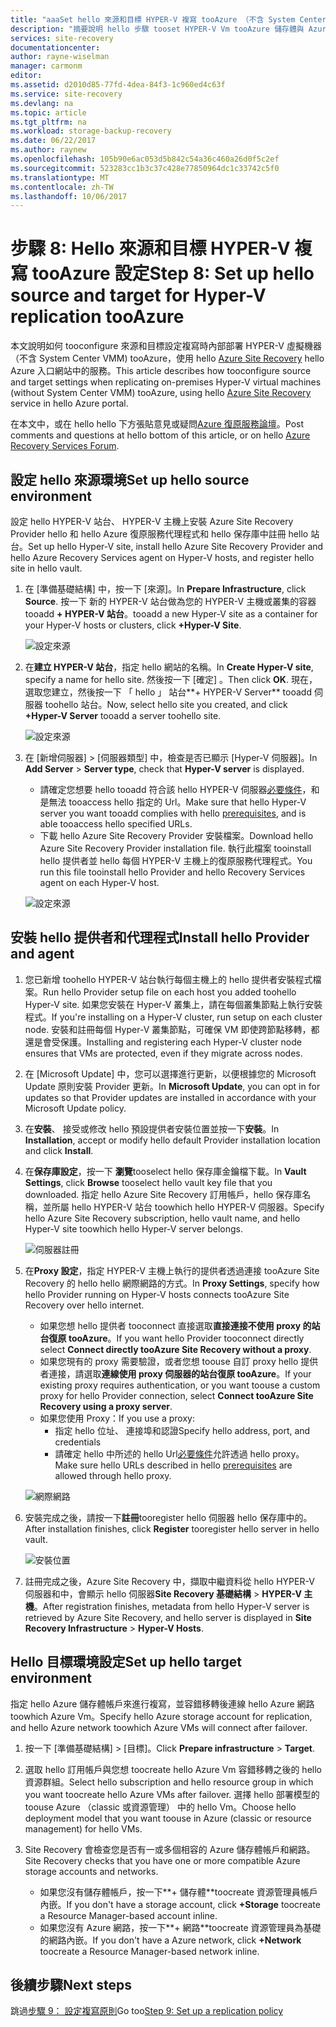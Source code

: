 ```yaml
---
title: "aaaSet hello 來源和目標 HYPER-V 複寫 tooAzure （不含 System Center VMM) 與 Azure Site Recovery |Microsoft 文件"
description: "摘要說明 hello 步驟 tooset HYPER-V Vm tooAzure 儲存體與 Azure Site Recovery 的複寫的來源和目標設定"
services: site-recovery
documentationcenter: 
author: rayne-wiselman
manager: carmonm
editor: 
ms.assetid: d2010d85-77fd-4dea-84f3-1c960ed4c63f
ms.service: site-recovery
ms.devlang: na
ms.topic: article
ms.tgt_pltfrm: na
ms.workload: storage-backup-recovery
ms.date: 06/22/2017
ms.author: raynew
ms.openlocfilehash: 105b90e6ac053d5b842c54a36c460a26d0f5c2ef
ms.sourcegitcommit: 523283cc1b3c37c428e77850964dc1c33742c5f0
ms.translationtype: MT
ms.contentlocale: zh-TW
ms.lasthandoff: 10/06/2017
---
```

# <a name="step-8-set-up-hello-source-and-target-for-hyper-v-replication-tooazure"></a><span data-ttu-id="13571-103">步驟 8: Hello 來源和目標 HYPER-V 複寫 tooAzure 設定</span><span class="sxs-lookup"><span data-stu-id="13571-103">Step 8: Set up hello source and target for Hyper-V replication tooAzure</span></span>

<span data-ttu-id="13571-104">本文說明如何 tooconfigure 來源和目標設定複寫時內部部署 HYPER-V 虛擬機器 （不含 System Center VMM) tooAzure，使用 hello [Azure Site Recovery](site-recovery-overview.md) hello Azure 入口網站中的服務。</span><span class="sxs-lookup"><span data-stu-id="13571-104">This article describes how tooconfigure source and target settings when replicating on-premises Hyper-V virtual machines (without System Center VMM) tooAzure, using hello [Azure Site Recovery](site-recovery-overview.md) service in hello Azure portal.</span></span>

<span data-ttu-id="13571-105">在本文中，或在 hello hello 下方張貼意見或疑問[Azure 復原服務論壇](https://social.msdn.microsoft.com/forums/azure/home?forum=hypervrecovmgr)。</span><span class="sxs-lookup"><span data-stu-id="13571-105">Post comments and questions at hello bottom of this article, or on hello [Azure Recovery Services Forum](https://social.msdn.microsoft.com/forums/azure/home?forum=hypervrecovmgr).</span></span>


## <a name="set-up-hello-source-environment"></a><span data-ttu-id="13571-106">設定 hello 來源環境</span><span class="sxs-lookup"><span data-stu-id="13571-106">Set up hello source environment</span></span>

<span data-ttu-id="13571-107">設定 hello HYPER-V 站台、 HYPER-V 主機上安裝 Azure Site Recovery Provider hello 和 hello Azure 復原服務代理程式和 hello 保存庫中註冊 hello 站台。</span><span class="sxs-lookup"><span data-stu-id="13571-107">Set up hello Hyper-V site, install hello Azure Site Recovery Provider and hello Azure Recovery Services agent on Hyper-V hosts, and register hello site in hello vault.</span></span>

1. <span data-ttu-id="13571-108">在 [準備基礎結構] 中，按一下 [來源]。</span><span class="sxs-lookup"><span data-stu-id="13571-108">In **Prepare Infrastructure**, click **Source**.</span></span> <span data-ttu-id="13571-109">按一下 新的 HYPER-V 站台做為您的 HYPER-V 主機或叢集的容器 tooadd **+ HYPER-V 站台**。</span><span class="sxs-lookup"><span data-stu-id="13571-109">tooadd a new Hyper-V site as a container for your Hyper-V hosts or clusters, click **+Hyper-V Site**.</span></span>

    ![設定來源](./media/hyper-v-site-walkthrough-source-target/set-source1.png)
2. <span data-ttu-id="13571-111">在**建立 HYPER-V 站台**，指定 hello 網站的名稱。</span><span class="sxs-lookup"><span data-stu-id="13571-111">In **Create Hyper-V site**, specify a name for hello site.</span></span> <span data-ttu-id="13571-112">然後按一下 [確定] 。</span><span class="sxs-lookup"><span data-stu-id="13571-112">Then click **OK**.</span></span> <span data-ttu-id="13571-113">現在，選取您建立，然後按一下 「 hello 」 站台**+ HYPER-V Server** tooadd 伺服器 toohello 站台。</span><span class="sxs-lookup"><span data-stu-id="13571-113">Now, select hello site you created, and click **+Hyper-V Server** tooadd a server toohello site.</span></span>

    ![設定來源](./media/hyper-v-site-walkthrough-source-target/set-source2.png)

3. <span data-ttu-id="13571-115">在 [新增伺服器] > [伺服器類型] 中，檢查是否已顯示 [Hyper-V 伺服器]。</span><span class="sxs-lookup"><span data-stu-id="13571-115">In **Add Server** > **Server type**, check that **Hyper-V server** is displayed.</span></span>

    - <span data-ttu-id="13571-116">請確定您想要 hello tooadd 符合該 hello HYPER-V 伺服器[必要條件](#on-premises-prerequisites)，和是無法 tooaccess hello 指定的 Url。</span><span class="sxs-lookup"><span data-stu-id="13571-116">Make sure that hello Hyper-V server you want tooadd complies with hello [prerequisites](#on-premises-prerequisites), and is able tooaccess hello specified URLs.</span></span>
    - <span data-ttu-id="13571-117">下載 hello Azure Site Recovery Provider 安裝檔案。</span><span class="sxs-lookup"><span data-stu-id="13571-117">Download hello Azure Site Recovery Provider installation file.</span></span> <span data-ttu-id="13571-118">執行此檔案 tooinstall hello 提供者並 hello 每個 HYPER-V 主機上的復原服務代理程式。</span><span class="sxs-lookup"><span data-stu-id="13571-118">You run this file tooinstall hello Provider and hello Recovery Services agent on each Hyper-V host.</span></span>

    ![設定來源](./media/hyper-v-site-walkthrough-source-target/set-source3.png)


## <a name="install-hello-provider-and-agent"></a><span data-ttu-id="13571-120">安裝 hello 提供者和代理程式</span><span class="sxs-lookup"><span data-stu-id="13571-120">Install hello Provider and agent</span></span>

1. <span data-ttu-id="13571-121">您已新增 toohello HYPER-V 站台執行每個主機上的 hello 提供者安裝程式檔案。</span><span class="sxs-lookup"><span data-stu-id="13571-121">Run hello Provider setup file on each host you added toohello Hyper-V site.</span></span> <span data-ttu-id="13571-122">如果您安裝在 Hyper-V 叢集上，請在每個叢集節點上執行安裝程式。</span><span class="sxs-lookup"><span data-stu-id="13571-122">If you're installing on a Hyper-V cluster, run setup on each cluster node.</span></span> <span data-ttu-id="13571-123">安裝和註冊每個 Hyper-V 叢集節點，可確保 VM 即使跨節點移轉，都還是會受保護。</span><span class="sxs-lookup"><span data-stu-id="13571-123">Installing and registering each Hyper-V cluster node ensures that VMs are protected, even if they migrate across nodes.</span></span>
2. <span data-ttu-id="13571-124">在 [Microsoft Update] 中，您可以選擇進行更新，以便根據您的 Microsoft Update 原則安裝 Provider 更新。</span><span class="sxs-lookup"><span data-stu-id="13571-124">In **Microsoft Update**, you can opt in for updates so that Provider updates are installed in accordance with your Microsoft Update policy.</span></span>
3. <span data-ttu-id="13571-125">在**安裝**、 接受或修改 hello 預設提供者安裝位置並按一下**安裝**。</span><span class="sxs-lookup"><span data-stu-id="13571-125">In **Installation**, accept or modify hello default Provider installation location and click **Install**.</span></span>
4. <span data-ttu-id="13571-126">在**保存庫設定**，按一下 **瀏覽**tooselect hello 保存庫金鑰檔下載。</span><span class="sxs-lookup"><span data-stu-id="13571-126">In **Vault Settings**, click **Browse** tooselect hello vault key file that you downloaded.</span></span> <span data-ttu-id="13571-127">指定 hello Azure Site Recovery 訂用帳戶，hello 保存庫名稱，並所屬 hello HYPER-V 站台 toowhich hello HYPER-V 伺服器。</span><span class="sxs-lookup"><span data-stu-id="13571-127">Specify hello Azure Site Recovery subscription, hello vault name, and hello Hyper-V site toowhich hello Hyper-V server belongs.</span></span>

    ![伺服器註冊](./media/hyper-v-site-walkthrough-source-target/provider3.png)

5. <span data-ttu-id="13571-129">在**Proxy 設定**，指定 HYPER-V 主機上執行的提供者透過連接 tooAzure Site Recovery 的 hello hello 網際網路的方式。</span><span class="sxs-lookup"><span data-stu-id="13571-129">In **Proxy Settings**, specify how hello Provider running on Hyper-V hosts connects tooAzure Site Recovery over hello internet.</span></span>

    * <span data-ttu-id="13571-130">如果您想 hello 提供者 tooconnect 直接選取**直接連接不使用 proxy 的站台復原 tooAzure**。</span><span class="sxs-lookup"><span data-stu-id="13571-130">If you want hello Provider tooconnect directly select **Connect directly tooAzure Site Recovery without a proxy**.</span></span>
    * <span data-ttu-id="13571-131">如果您現有的 proxy 需要驗證，或者您想 toouse 自訂 proxy hello 提供者連接，請選取**連線使用 proxy 伺服器的站台復原 tooAzure**。</span><span class="sxs-lookup"><span data-stu-id="13571-131">If your existing proxy requires authentication, or you want toouse a custom proxy for hello Provider connection, select **Connect tooAzure Site Recovery using a proxy server**.</span></span>
    * <span data-ttu-id="13571-132">如果您使用 Proxy：</span><span class="sxs-lookup"><span data-stu-id="13571-132">If you use a proxy:</span></span>
        - <span data-ttu-id="13571-133">指定 hello 位址、 連接埠和認證</span><span class="sxs-lookup"><span data-stu-id="13571-133">Specify hello address, port, and credentials</span></span>
        - <span data-ttu-id="13571-134">請確定 hello 中所述的 hello Url[必要條件](#prerequisites)允許透過 hello proxy。</span><span class="sxs-lookup"><span data-stu-id="13571-134">Make sure hello URLs described in hello [prerequisites](#prerequisites) are allowed through hello proxy.</span></span>

    ![網際網路](./media/hyper-v-site-walkthrough-source-target/provider7.png)

6. <span data-ttu-id="13571-136">安裝完成之後，請按一下**註冊**tooregister hello 伺服器 hello 保存庫中的。</span><span class="sxs-lookup"><span data-stu-id="13571-136">After installation finishes, click **Register** tooregister hello server in hello vault.</span></span>

    ![安裝位置](./media/hyper-v-site-walkthrough-source-target/provider2.png)

7. <span data-ttu-id="13571-138">註冊完成之後，Azure Site Recovery 中，擷取中繼資料從 hello HYPER-V 伺服器和中，會顯示 hello 伺服器**Site Recovery 基礎結構** > **HYPER-V 主機**。</span><span class="sxs-lookup"><span data-stu-id="13571-138">After registration finishes, metadata from hello Hyper-V server is retrieved by Azure Site Recovery, and hello server is displayed in **Site Recovery Infrastructure** > **Hyper-V Hosts**.</span></span>


## <a name="set-up-hello-target-environment"></a><span data-ttu-id="13571-139">Hello 目標環境設定</span><span class="sxs-lookup"><span data-stu-id="13571-139">Set up hello target environment</span></span>

<span data-ttu-id="13571-140">指定 hello Azure 儲存體帳戶來進行複寫，並容錯移轉後連線 hello Azure 網路 toowhich Azure Vm。</span><span class="sxs-lookup"><span data-stu-id="13571-140">Specify hello Azure storage account for replication, and hello Azure network toowhich Azure VMs will connect after failover.</span></span>

1. <span data-ttu-id="13571-141">按一下 [準備基礎結構] > [目標]。</span><span class="sxs-lookup"><span data-stu-id="13571-141">Click **Prepare infrastructure** > **Target**.</span></span>
2. <span data-ttu-id="13571-142">選取 hello 訂用帳戶與您想 toocreate hello Azure Vm 容錯移轉之後的 hello 資源群組。</span><span class="sxs-lookup"><span data-stu-id="13571-142">Select hello subscription and hello resource group in which you want toocreate hello Azure VMs after failover.</span></span> <span data-ttu-id="13571-143">選擇 hello 部署模型的 toouse Azure （classic 或資源管理） 中的 hello Vm。</span><span class="sxs-lookup"><span data-stu-id="13571-143">Choose hello deployment model that you want toouse in Azure (classic or resource management) for hello VMs.</span></span>

3. <span data-ttu-id="13571-144">Site Recovery 會檢查您是否有一或多個相容的 Azure 儲存體帳戶和網路。</span><span class="sxs-lookup"><span data-stu-id="13571-144">Site Recovery checks that you have one or more compatible Azure storage accounts and networks.</span></span>

    - <span data-ttu-id="13571-145">如果您沒有儲存體帳戶，按一下**+ 儲存體**toocreate 資源管理員帳戶內嵌。</span><span class="sxs-lookup"><span data-stu-id="13571-145">If you don't have a storage account, click **+Storage** toocreate a Resource Manager-based account inline.</span></span> 
    - <span data-ttu-id="13571-146">如果您沒有 Azure 網路，按一下**+ 網路**toocreate 資源管理員為基礎的網路內嵌。</span><span class="sxs-lookup"><span data-stu-id="13571-146">If you don't have a Azure network, click **+Network** toocreate a Resource Manager-based network inline.</span></span>






## <a name="next-steps"></a><span data-ttu-id="13571-147">後續步驟</span><span class="sxs-lookup"><span data-stu-id="13571-147">Next steps</span></span>

<span data-ttu-id="13571-148">跳過[步驟 9： 設定複寫原則](hyper-v-site-walkthrough-replication.md)</span><span class="sxs-lookup"><span data-stu-id="13571-148">Go too[Step 9: Set up a replication policy](hyper-v-site-walkthrough-replication.md)</span></span>
